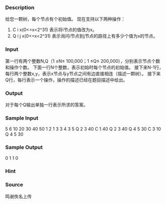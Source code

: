 
### Description
给您一颗树，每个节点有个初始值。
现在支持以下两种操作：
1. C i x(0<=x<2^31) 表示将i节点的值改为x。
2. Q i j x(0<=x<2^31) 表示询问i节点到j节点的路径上有多少个值为x的节点。

### Input
第一行有两个整数N,Q（1 ≤N≤ 100,000；1 ≤Q≤ 200,000），分别表示节点个数和操作个数。
下面一行N个整数，表示初始时每个节点的初始值。
接下来N-1行，每行两个整数x,y，表示x节点与y节点之间有边直接相连（描述一颗树）。
接下来Q行，每行表示一个操作，操作的描述已经在题目描述中给出。


### Output
对于每个Q输出单独一行表示所求的答案。


### Sample Input
5 6
10 20 30 40 50
1 2
1 3
3 4
3 5
Q 2 3 40
C 1 40
Q 2 3 40
Q 4 5 30
C 3 10
Q 4 5 30
### Sample Output
0
1
1
0
### Hint

### Source
鸣谢佚名上传